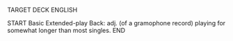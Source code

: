TARGET DECK
ENGLISH

START
Basic
Extended-play
Back: adj. (of a gramophone record) playing for somewhat longer than most singles.
END
